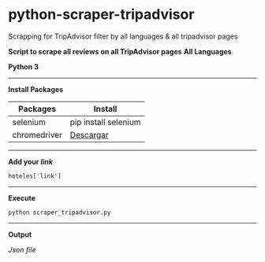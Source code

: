 # python-scraper-tripadvisor
Scrapping for TripAdvisor filter by all languages &amp; all tripadvisor pages

**Script to scrape all reviews on all TripAdvisor pages**
**All Languages**

**Python 3** 
_________________________________________________________________________________________________________________________________________________________________________________

**Install Packages**

| Packages | Install |
| ------ | ------ |
| selenium | pip install selenium |
| chromedriver | [Descargar](http://chromedriver.chromium.org/downloads) |

_________________________________________________________________________________________________________________________________________________________________________________

**Add your *link***

`hoteles['link']`

_________________________________________________________________________________________________________________________________________________________________________________

**Execute**

`python scraper_tripadvisor.py`

_________________________________________________________________________________________________________________________________________________________________________________

**Output**

*Json file*
